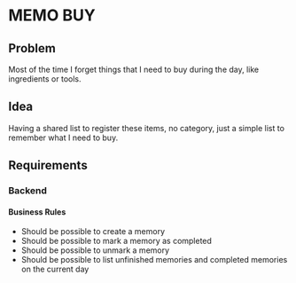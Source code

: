 # MEMO BUY

## Problem

Most of the time I forget things that I need to buy during the day, like ingredients or tools.

## Idea

Having a shared list to register these items, no category, just a simple list to remember what I need to buy.

## Requirements

### Backend

#### Business Rules
 - Should be possible to create a memory
 - Should be possible to mark a memory as completed
 - Should be possible to unmark a memory
 - Should be possible to list unfinished memories and completed memories on the current day